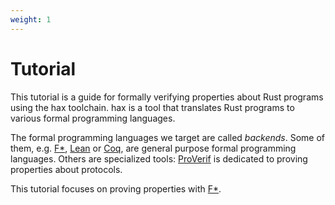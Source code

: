 ```yaml
---
weight: 1
---
```


# Tutorial

This tutorial is a guide for formally verifying properties about Rust
programs using the hax toolchain. hax is a tool that translates Rust
programs to various formal programming languages.

The formal programming languages we target are called *backends*. Some
of them, e.g. [F\*](https://fstar-lang.org/), [Lean](https://lean-lang.org/) or
[Coq](https://coq.inria.fr/), are general purpose formal programming
languages. Others are specialized tools:
[ProVerif](https://bblanche.gitlabpages.inria.fr/proverif/) is
dedicated to proving properties about protocols.

This tutorial focuses on proving properties with
[F\*](https://fstar-lang.org/).
